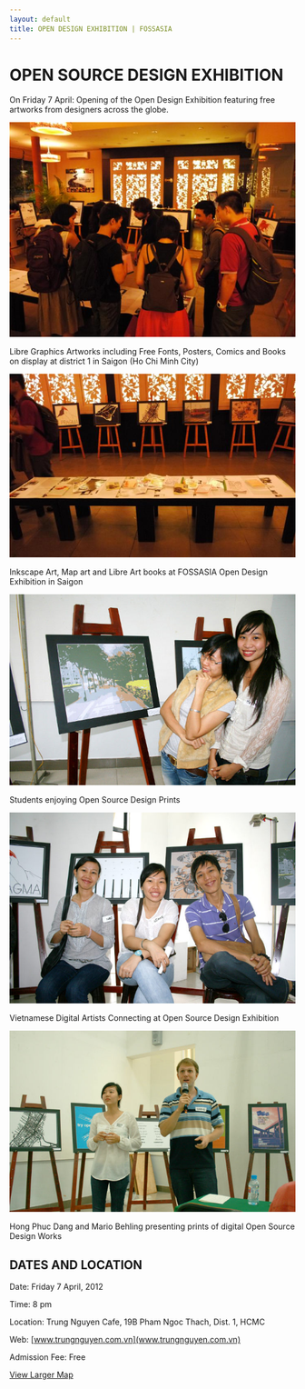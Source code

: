 ```yaml
---
layout: default
title: OPEN DESIGN EXHIBITION | FOSSASIA
---
```


# OPEN SOURCE DESIGN EXHIBITION

On Friday 7 April: Opening of the Open Design Exhibition featuring free artworks from designers across the globe.

![Group 2](images/group2.jpg "Group 2")

Libre Graphics Artworks including Free Fonts, Posters, Comics and Books on display at district 1 in Saigon (Ho Chi Minh City)

![Open Source Design Paintings](images/paintings.jpg "Open Source Design Paintings")

Inkscape Art, Map art and Libre Art books at FOSSASIA Open Design Exhibition in Saigon

![Students enjoying Open Source Design Prints](images/opendesignexhibition1.jpg "Open Source Design")

Students enjoying Open Source Design Prints

![Vietnamese Digital Artists Connecting at Open Source Design Exhibition](images/opendesignexhibition2.jpg "Open Source Design")

Vietnamese Digital Artists Connecting at Open Source Design Exhibition

![Open Source Design with Hong Phuc Dang and Mario Behling](images/opendesignexhibition3.jpg "Open Source Design")

Hong Phuc Dang and Mario Behling presenting prints of digital Open Source Design Works


## DATES AND LOCATION

Date: Friday 7 April, 2012

Time: 8 pm

Location: Trung Nguyen Cafe, 19B Pham Ngoc Thach, Dist. 1, HCMC

Web: [www.trungnguyen.com.vn](www.trungnguyen.com.vn)

Admission Fee: Free

[View Larger Map](http://maps.google.com/maps?q=10.784125,106.694019&num=1&sll=10.781669,106.696912&sspn=0.010525,0.016189&ie=UTF8&source=embed&ll=10.784492,106.694069&spn=0.02951,0.051498&z=14)
